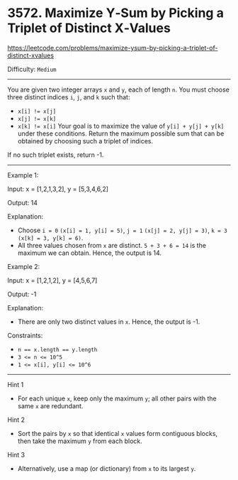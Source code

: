 # 3572. Maximize Y‑Sum by Picking a Triplet of Distinct X‑Values

https://leetcode.com/problems/maximize-ysum-by-picking-a-triplet-of-distinct-xvalues

Difficulty: `Medium`

---

You are given two integer arrays `x` and `y`, each of length `n`. You must choose three distinct indices `i`, `j`, and `k` such that:

- `x[i] != x[j]`
- `x[j] != x[k]`
- `x[k] != x[i]`
Your goal is to maximize the value of `y[i] + y[j] + y[k]` under these conditions. Return the maximum possible sum that can be obtained by choosing such a triplet of indices.

If no such triplet exists, return -1.

--- 

Example 1:

Input: x = [1,2,1,3,2], y = [5,3,4,6,2]

Output: 14

Explanation:

- Choose `i = 0` `(x[i] = 1, y[i] = 5)`, `j = 1` `(x[j] = 2, y[j] = 3)`, `k = 3` `(x[k] = 3, y[k] = 6)`.
- All three values chosen from `x` are distinct. `5 + 3 + 6 = 14` is the maximum we can obtain. Hence, the output is 14.

Example 2:

Input: x = [1,2,1,2], y = [4,5,6,7]

Output: -1

Explanation:

- There are only two distinct values in `x`. Hence, the output is -1.
 

Constraints:

- `n == x.length == y.length`
- `3 <= n <= 10^5`
- `1 <= x[i], y[i] <= 10^6`

---

Hint 1
- For each unique `x`, keep only the maximum `y`; all other pairs with the same `x` are redundant.

Hint 2
- Sort the pairs by `x` so that identical `x` values form contiguous blocks, then take the maximum `y` from each block.

Hint 3
- Alternatively, use a map (or dictionary) from `x` to its largest `y`.